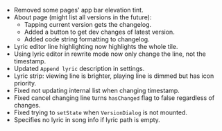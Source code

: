 - Removed some pages' app bar elevation tint.
- About page (might list all versions in the future):
    - Tapping current version gets the changelog.
    - Added a button to get dev changes of latest version.
    - Added code string formatting to changelog.
- Lyric editor line highlighting now highlights the whole tile.
- Using lyric editor in rewrite mode now only change the line, not the timestamp.
- Updated `Append lyric` description in settings.
- Lyric strip: viewing line is brighter, playing line is dimmed but has icon priority.
- Fixed not updating internal list when changing timestamp.
- Fixed cancel changing line turns `hasChanged` flag to false regardless of changes.
- Fixed trying to `setState` when `VersionDialog` is not mounted.
- Specifies no lyric in song info if lyric path is empty.